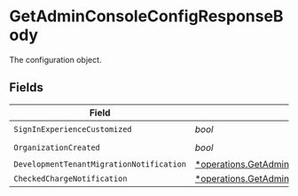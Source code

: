 # GetAdminConsoleConfigResponseBody

The configuration object.


## Fields

| Field                                                                                                                                                             | Type                                                                                                                                                              | Required                                                                                                                                                          | Description                                                                                                                                                       |
| ----------------------------------------------------------------------------------------------------------------------------------------------------------------- | ----------------------------------------------------------------------------------------------------------------------------------------------------------------- | ----------------------------------------------------------------------------------------------------------------------------------------------------------------- | ----------------------------------------------------------------------------------------------------------------------------------------------------------------- |
| `SignInExperienceCustomized`                                                                                                                                      | *bool*                                                                                                                                                            | :heavy_check_mark:                                                                                                                                                | N/A                                                                                                                                                               |
| `OrganizationCreated`                                                                                                                                             | *bool*                                                                                                                                                            | :heavy_check_mark:                                                                                                                                                | N/A                                                                                                                                                               |
| `DevelopmentTenantMigrationNotification`                                                                                                                          | [*operations.GetAdminConsoleConfigDevelopmentTenantMigrationNotification](../../models/operations/getadminconsoleconfigdevelopmenttenantmigrationnotification.md) | :heavy_minus_sign:                                                                                                                                                | N/A                                                                                                                                                               |
| `CheckedChargeNotification`                                                                                                                                       | [*operations.GetAdminConsoleConfigCheckedChargeNotification](../../models/operations/getadminconsoleconfigcheckedchargenotification.md)                           | :heavy_minus_sign:                                                                                                                                                | N/A                                                                                                                                                               |